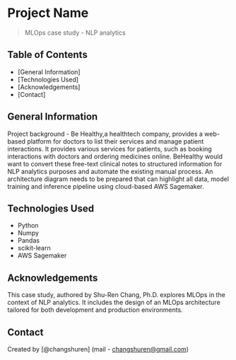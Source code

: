 # Project Name
> MLOps case study - NLP analytics


## Table of Contents
* [General Information]
* [Technologies Used]
* [Acknowledgements]
* [Contact]

<!-- You can include any other section that is pertinent to your problem -->

## General Information
Project background - Be Healthy,a healthtech company, provides a web-based platform for doctors to list their services and manage patient interactions. It provides various services for patients, such as booking interactions with doctors and ordering medicines online. BeHealthy would want to convert these free-text clinical notes to structured information for NLP analytics purposes and automate the existing manual process. An architecture diagram needs to be prepared that can highlight all data, model training and inference pipeline using cloud-based AWS Sagemaker.

<!-- You don't have to answer all the questions - just the ones relevant to your project. -->



<!-- You don't have to answer all the questions - just the ones relevant to your project. -->


## Technologies Used
- Python
- Numpy
- Pandas
- scikit-learn
- AWS Sagemaker

<!-- As the libraries versions keep on changing, it is recommended to mention the version of library used in this project -->

## Acknowledgements
This case study, authored by Shu-Ren Chang, Ph.D. explores MLOps in the context of NLP analytics. It includes the design of an MLOps architecture tailored for both development and production environments.

## Contact
Created by [@changshuren] (mail - changshuren@gmail.com) 


<!-- Optional -->
<!-- ## License -->
<!-- This project is open source and available under the [... License](). -->

<!-- You don't have to include all sections - just the one's relevant to your project -->
